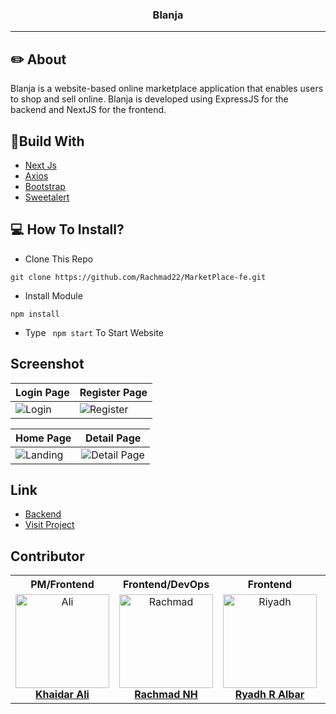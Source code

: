 <p align="center">

  <h3 align="center">Blanja</h3>

---

## ✏️ About
Blanja is a website-based online marketplace application that enables users to shop and sell online. Blanja is developed using ExpressJS for the backend and NextJS for the frontend.

## 🔖Build With

- [Next Js](https://nextjs.org/)
- [Axios](https://www.npmjs.com/package/axios)
- [Bootstrap](https://www.npmjs.com/package/bootstrap)
- [Sweetalert](https://www.npmjs.com/package/sweetalert)

## 💻 How To Install?

- Clone This Repo

```
git clone https://github.com/Rachmad22/MarketPlace-fe.git
```

- Install Module

```
npm install
```

- Type ` npm start` To Start Website

## Screenshot

| Login Page | Register Page |
| ------------- | ------------- |
| ![Login](https://user-images.githubusercontent.com/116181515/230873677-dca74d3d-aed9-429f-87f9-cb0dc2bd50b5.jpg) | ![Register](https://user-images.githubusercontent.com/116181515/230873812-8a3ae1b4-0f33-4165-9168-95379718ac0f.jpg) |

| Home Page  | Detail Page |
| ------------- | ------------- |
| ![Landing](https://user-images.githubusercontent.com/116181515/230873952-5d6b0388-6ba5-43d9-ac5b-58601654e2d5.jpg) | ![Detail Page](https://user-images.githubusercontent.com/116181515/230874370-8f52850c-e415-442b-af0a-a313e2998fb3.jpg) |

## Link

- [Backend](https://github.com/Rachmad22/MarketPlace-be)
- [Visit Project](https://blanja-0013.vercel.app/)

## Contributor

<center>
  <table>
    <tr>
      <th>PM/Frontend</th>
      <th>Frontend/DevOps</th>
      <th>Frontend</th>
      <th>Backend</th>
    </tr>
    <tr>
      <td align="center">
        <a href="https://github.com/khdrali">
          <img width="150" style="background-size: contain;" src="https://avatars.githubusercontent.com/u/108776197?v=4" alt="Ali"><br/>
          <b>Khaidar Ali</b>
        </a>
      </td>
      <td align="center">
        <a href="https://github.com/Rachmad22">
          <img width="150" style="background-size: contain;" src="https://avatars.githubusercontent.com/u/116181515?v=4" alt="Rachmad"><br/>
          <b>Rachmad NH</b>
        </a>
      </td>
      <td align="center">
        <a href="https://github.com/rydhralbar">
          <img width="150" src="https://avatars.githubusercontent.com/u/108503678?v=4" alt="Riyadh"><br/>
          <b>Ryadh R Albar</b>
        </a>
      </td>
      <td align="center">
        <a href="https://github.com/alviandooo">
          <img width="150" src="https://avatars.githubusercontent.com/u/64725884?v=4" alt="Restu"><br/>
          <b>Restu Alviando</b>
        </a>
      </td>
    </tr>
  </table>
</center>

